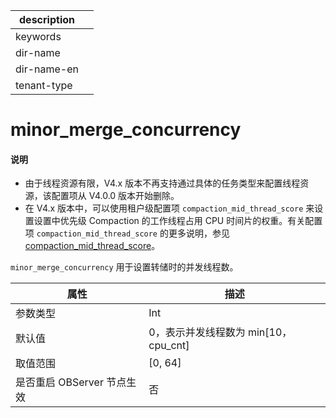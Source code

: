 |description||
|---|---|
|keywords||
|dir-name||
|dir-name-en||
|tenant-type||

# minor_merge_concurrency

<main id="notice" type='explain'>
<h4>说明</h4>
<ul><li>由于线程资源有限，V4.x 版本不再支持通过具体的任务类型来配置线程资源，该配置项从 V4.0.0 版本开始删除。</li>
<li>在 V4.x 版本中，可以使用租户级配置项 <code>compaction_mid_thread_score</code> 来设置设置中优先级 Compaction 的工作线程占用 CPU 时间片的权重。有关配置项 <code>compaction_mid_thread_score</code> 的更多说明，参见 <a href="../400.tenant-level-configuration-items/1300.compaction_mid_thread_score.md">compaction_mid_thread_score</a>。</li></ul>
</main>

`minor_merge_concurrency` 用于设置转储时的并发线程数。

|      **属性**      |  **描述**   |
|------------------|-----------|
| 参数类型             | Int        |
| 默认值              | 0，表示并发线程数为 min[10，cpu_cnt]        |
| 取值范围             | [0, 64] |
| 是否重启 OBServer 节点生效 | 否         |
